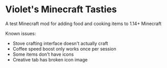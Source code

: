 # Violet's Minecraft Tasties

A test Minecraft mod for adding food and cooking items to 1.14+ Minecraft

Known issues:
* Stove crafting interface doesn't actually craft
* Coffee speed boost only works once per session
* Some items don't have icons
* Creative tab has broken icon image